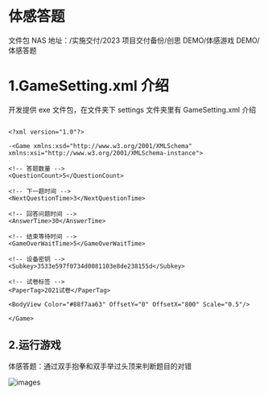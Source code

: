# 体感答题

文件包 NAS 地址：/实施交付/2023 项目交付备份/创思 DEMO/体感游戏 DEMO/体感答题

# 1.GameSetting.xml 介绍

开发提供 exe 文件包，在文件夹下 settings 文件夹里有 GameSetting.xml 介绍

```

<?xml version="1.0"?>

-<Game xmlns:xsd="http://www.w3.org/2001/XMLSchema" xmlns:xsi="http://www.w3.org/2001/XMLSchema-instance">

<!-- 答题数量 -->
<QuestionCount>5</QuestionCount>

<!-- 下一题时间 -->
<NextQuestionTime>3</NextQuestionTime>

<!-- 回答问题时间 -->
<AnswerTime>30</AnswerTime>

<!-- 结束等待时间 -->
<GameOverWaitTime>5</GameOverWaitTime>

<!-- 设备密钥 -->
<Subkey>3533e597f0734d0081103e8de238155d</Subkey>

<!-- 试卷标签 -->
<PaperTag>2021试卷</PaperTag>

<BodyView Color="#88f7aa63" OffsetY="0" OffsetX="800" Scale="0.5"/>

</Game>

```

## 2.运行游戏

体感答题：通过双手抱拳和双手举过头顶来判断题目的对错

![images](https://sensingstore.oss-cn-shanghai.aliyuncs.com/Troncell/Knowledge/UserDocs/%E4%BA%92%E5%8A%A8%E6%B4%BB%E5%8A%A8/images/8.png)
